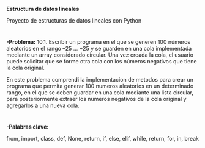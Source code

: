 **Estructura de datos lineales**

Proyecto de estructuras de datos lineales con Python
#
**-Problema:**
10.1. Escribir un programa en el que se generen 100 números aleatorios en el rango –25
... +25 y se guarden en una cola implementada mediante un array considerado
circular. Una vez creada la cola, el usuario puede solicitar que se forme otra cola con
los números negativos que tiene la cola original.

En este problema comprendi la implementacion de metodos para crear un programa que permita generar
100 numeros aleatorios en un determinado rango, en el que se deben guardar en una cola mediante 
una lista circular, para posteriormente extraer los numeros negativos de la cola original y agregarlos
a una nueva cola.
#
**-Palabras clave:**
 
from, import, class, def, None, return, if, else, elif, while, return, for, in, break